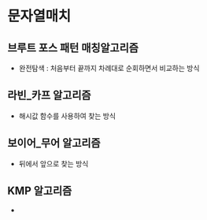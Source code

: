 # 문자열매치
## 브루트 포스 패턴 매칭알고리즘
- 완전탐색 : 처음부터 끝까지 차례대로 순회하면서 비교하는 방식
## 라빈_카프 알고리즘
- 해시값 함수를 사용하여 찾는 방식
## 보이어_무어 알고리즘
- 뒤에서 앞으로 찾는 방식 
## KMP 알고리즘
- 
